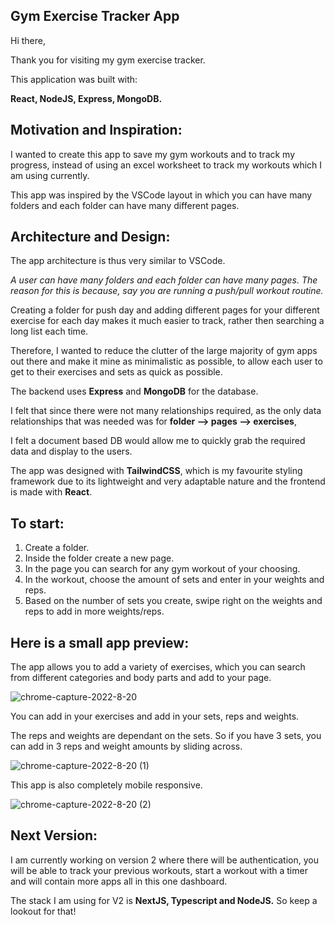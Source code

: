 ## Gym Exercise Tracker App

Hi there,

Thank you for visiting my gym exercise tracker. 

This application was built with:

**React, NodeJS, Express, MongoDB.** 


## Motivation and Inspiration: 

I wanted to create this app to save my gym workouts and to track my progress, instead of using an excel worksheet to track my workouts which I am using currently.

This app was inspired by the VSCode layout in which you can have many folders and each folder can have many different pages.

## Architecture and Design: 

The app architecture is thus very similar to VSCode. 

*A user can have many folders and each folder can have many pages. The reason for this is because, say you are running a push/pull workout routine.*

Creating a folder for push day and adding different pages for your different exercise for each day makes it much easier to track, rather then searching a long list each time. 

Therefore, I wanted to reduce the clutter of the large majority of gym apps out there and make it mine as minimalistic as possible, to allow each user to get to their exercises and sets as quick as possible. 

The backend uses **Express** and **MongoDB** for the database. 

I felt that since there were not many relationships required, as the only data relationships that was needed was for **folder --> pages --> exercises**, 

I felt a document based DB would allow me to quickly grab the required data and display to the users. 

The app was designed with **TailwindCSS**, which is my favourite styling framework due to its lightweight and very adaptable nature and the frontend is made with **React**. 


## To start:

1. Create a folder.
2. Inside the folder create a new page.
3. In the page you can search for any gym workout of your choosing.
4. In the workout, choose the amount of sets and enter in your weights and reps.
5. Based on the number of sets you create, swipe right on the weights and reps to add in more weights/reps.


## Here is a small app preview: 

The app allows you to add a variety of exercises, which you can search from different categories and body parts and add to your page. 

![chrome-capture-2022-8-20](https://user-images.githubusercontent.com/83682463/191259789-1cc3a3f8-47b8-44b1-861b-33a59c4f91f7.gif)


You can add in your exercises and add in your sets, reps and weights. 

The reps and weights are dependant on the sets. So if you have 3 sets, you can add in 3 reps and weight amounts by sliding across. 

![chrome-capture-2022-8-20 (1)](https://user-images.githubusercontent.com/83682463/191261141-98349dea-ddc1-4290-90f5-aa3a2a345fa1.gif)


This app is also completely mobile responsive. 

![chrome-capture-2022-8-20 (2)](https://user-images.githubusercontent.com/83682463/191266052-60ed6592-4317-436d-866b-981d08637303.gif)


## Next Version:

I am currently working on version 2 where there will be authentication, you will be able to track your previous workouts, start a workout with a timer and will contain more apps all in this one dashboard.

The stack I am using for V2 is **NextJS, Typescript and NodeJS.** So keep a lookout for that!


